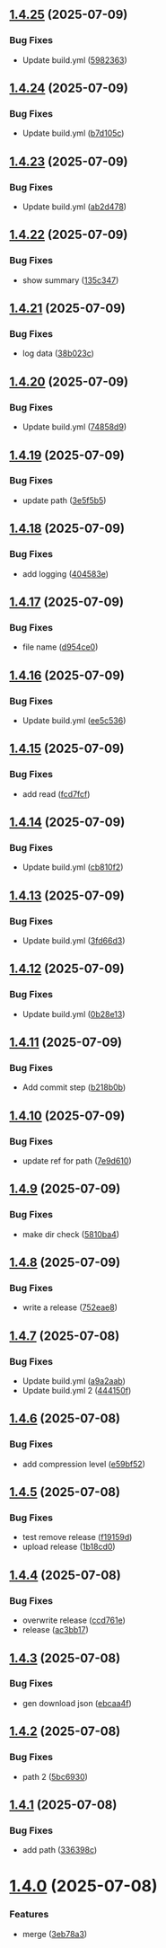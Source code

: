 ## [1.4.25](https://github.com/dev-alan-au/electron-demo/compare/v1.4.24...v1.4.25) (2025-07-09)


### Bug Fixes

* Update build.yml ([5982363](https://github.com/dev-alan-au/electron-demo/commit/5982363788f45653926adb3dfc2d7e7a276b3cfd))

## [1.4.24](https://github.com/dev-alan-au/electron-demo/compare/v1.4.23...v1.4.24) (2025-07-09)


### Bug Fixes

* Update build.yml ([b7d105c](https://github.com/dev-alan-au/electron-demo/commit/b7d105cd90e92296fdd4e08dcf0612d6677663f1))

## [1.4.23](https://github.com/dev-alan-au/electron-demo/compare/v1.4.22...v1.4.23) (2025-07-09)


### Bug Fixes

* Update build.yml ([ab2d478](https://github.com/dev-alan-au/electron-demo/commit/ab2d478151404ece099efef7ba111bdcf23b7cb3))

## [1.4.22](https://github.com/dev-alan-au/electron-demo/compare/v1.4.21...v1.4.22) (2025-07-09)


### Bug Fixes

* show summary ([135c347](https://github.com/dev-alan-au/electron-demo/commit/135c347432a5275ee7b695349f44b646fedac3e0))

## [1.4.21](https://github.com/dev-alan-au/electron-demo/compare/v1.4.20...v1.4.21) (2025-07-09)


### Bug Fixes

* log data ([38b023c](https://github.com/dev-alan-au/electron-demo/commit/38b023ca3d685dfcf0ad448c1c3b973aa3ecad7c))

## [1.4.20](https://github.com/dev-alan-au/electron-demo/compare/v1.4.19...v1.4.20) (2025-07-09)


### Bug Fixes

* Update build.yml ([74858d9](https://github.com/dev-alan-au/electron-demo/commit/74858d9d4a1266ebc7be7d046b85f647e18caa08))

## [1.4.19](https://github.com/dev-alan-au/electron-demo/compare/v1.4.18...v1.4.19) (2025-07-09)


### Bug Fixes

* update path ([3e5f5b5](https://github.com/dev-alan-au/electron-demo/commit/3e5f5b5fb4fe52a9b90de6e56285d0e4633921b7))

## [1.4.18](https://github.com/dev-alan-au/electron-demo/compare/v1.4.17...v1.4.18) (2025-07-09)


### Bug Fixes

* add logging ([404583e](https://github.com/dev-alan-au/electron-demo/commit/404583e52770e3d4334a625fbe1a303b4cc6171b))

## [1.4.17](https://github.com/dev-alan-au/electron-demo/compare/v1.4.16...v1.4.17) (2025-07-09)


### Bug Fixes

* file name ([d954ce0](https://github.com/dev-alan-au/electron-demo/commit/d954ce069c5c7d2cae3384bbfd9745475ba64b26))

## [1.4.16](https://github.com/dev-alan-au/electron-demo/compare/v1.4.15...v1.4.16) (2025-07-09)


### Bug Fixes

* Update build.yml ([ee5c536](https://github.com/dev-alan-au/electron-demo/commit/ee5c536b378630f2a649dd385df5fea6a82d7a8c))

## [1.4.15](https://github.com/dev-alan-au/electron-demo/compare/v1.4.14...v1.4.15) (2025-07-09)


### Bug Fixes

* add read ([fcd7fcf](https://github.com/dev-alan-au/electron-demo/commit/fcd7fcff7c4e414dc3e53f86f88d83766ea61232))

## [1.4.14](https://github.com/dev-alan-au/electron-demo/compare/v1.4.13...v1.4.14) (2025-07-09)


### Bug Fixes

* Update build.yml ([cb810f2](https://github.com/dev-alan-au/electron-demo/commit/cb810f2165358388f48cda58da2d99375d867cb3))

## [1.4.13](https://github.com/dev-alan-au/electron-demo/compare/v1.4.12...v1.4.13) (2025-07-09)


### Bug Fixes

* Update build.yml ([3fd66d3](https://github.com/dev-alan-au/electron-demo/commit/3fd66d398aaa97e7d4dafb9765190ab485b591c8))

## [1.4.12](https://github.com/dev-alan-au/electron-demo/compare/v1.4.11...v1.4.12) (2025-07-09)


### Bug Fixes

* Update build.yml ([0b28e13](https://github.com/dev-alan-au/electron-demo/commit/0b28e13cd751faf17cd3605d57b7b970ba2cdf11))

## [1.4.11](https://github.com/dev-alan-au/electron-demo/compare/v1.4.10...v1.4.11) (2025-07-09)


### Bug Fixes

* Add commit step ([b218b0b](https://github.com/dev-alan-au/electron-demo/commit/b218b0b0dab9de0b0abdc98f339336ea16a161ae))

## [1.4.10](https://github.com/dev-alan-au/electron-demo/compare/v1.4.9...v1.4.10) (2025-07-09)


### Bug Fixes

* update ref for path ([7e9d610](https://github.com/dev-alan-au/electron-demo/commit/7e9d6101d59e920491f146187f19df47267db8d3))

## [1.4.9](https://github.com/dev-alan-au/electron-demo/compare/v1.4.8...v1.4.9) (2025-07-09)


### Bug Fixes

* make dir check ([5810ba4](https://github.com/dev-alan-au/electron-demo/commit/5810ba4f41e8face40ca34a0f5e0ae760be74292))

## [1.4.8](https://github.com/dev-alan-au/electron-demo/compare/v1.4.7...v1.4.8) (2025-07-09)


### Bug Fixes

* write a release ([752eae8](https://github.com/dev-alan-au/electron-demo/commit/752eae8c83d26b906b3a8d741d7c055b368a3edc))

## [1.4.7](https://github.com/dev-alan-au/electron-demo/compare/v1.4.6...v1.4.7) (2025-07-08)


### Bug Fixes

* Update build.yml ([a9a2aab](https://github.com/dev-alan-au/electron-demo/commit/a9a2aab4f25bc1bcbc4361ad6e9f14a48fb820a4))
* Update build.yml 2 ([444150f](https://github.com/dev-alan-au/electron-demo/commit/444150f70762957e81cbb4113f75f7cead54f3c9))

## [1.4.6](https://github.com/dev-alan-au/electron-demo/compare/v1.4.5...v1.4.6) (2025-07-08)


### Bug Fixes

* add compression level ([e59bf52](https://github.com/dev-alan-au/electron-demo/commit/e59bf521d1d174bce98c15ea307c8a01b2fca471))

## [1.4.5](https://github.com/dev-alan-au/electron-demo/compare/v1.4.4...v1.4.5) (2025-07-08)


### Bug Fixes

* test remove release ([f19159d](https://github.com/dev-alan-au/electron-demo/commit/f19159d7fd0da7d5e503ded1b35bf1ff32974f1d))
* upload release ([1b18cd0](https://github.com/dev-alan-au/electron-demo/commit/1b18cd0795b76551f325b693c02272884ade8590))

## [1.4.4](https://github.com/dev-alan-au/electron-demo/compare/v1.4.3...v1.4.4) (2025-07-08)


### Bug Fixes

* overwrite release ([ccd761e](https://github.com/dev-alan-au/electron-demo/commit/ccd761e976029f0ff24229b9d5e3fe70d8cf5d95))
* release ([ac3bb17](https://github.com/dev-alan-au/electron-demo/commit/ac3bb17987edbeadbbdc9290c617824cbacf672d))

## [1.4.3](https://github.com/dev-alan-au/electron-demo/compare/v1.4.2...v1.4.3) (2025-07-08)


### Bug Fixes

* gen download json ([ebcaa4f](https://github.com/dev-alan-au/electron-demo/commit/ebcaa4fc908c6a38494584bfc0bb321478b060c7))

## [1.4.2](https://github.com/dev-alan-au/electron-demo/compare/v1.4.1...v1.4.2) (2025-07-08)


### Bug Fixes

* path 2 ([5bc6930](https://github.com/dev-alan-au/electron-demo/commit/5bc693099d569c9e34ad2b5cc1d7d71e3d011b6e))

## [1.4.1](https://github.com/dev-alan-au/electron-demo/compare/v1.4.0...v1.4.1) (2025-07-08)


### Bug Fixes

* add path ([336398c](https://github.com/dev-alan-au/electron-demo/commit/336398c26e164a56e4c11534d8b3da45b5278d70))

# [1.4.0](https://github.com/dev-alan-au/electron-demo/compare/v1.3.14...v1.4.0) (2025-07-08)


### Features

* merge ([3eb78a3](https://github.com/dev-alan-au/electron-demo/commit/3eb78a3dc0a7a1176618f4b639853c969b461246))
